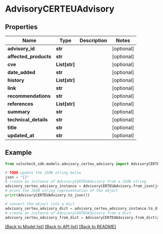 # AdvisoryCERTEUAdvisory


## Properties

Name | Type | Description | Notes
------------ | ------------- | ------------- | -------------
**advisory_id** | **str** |  | [optional] 
**affected_products** | **str** |  | [optional] 
**cve** | **List[str]** |  | [optional] 
**date_added** | **str** |  | [optional] 
**history** | **List[str]** |  | [optional] 
**link** | **str** |  | [optional] 
**recommendations** | **str** |  | [optional] 
**references** | **List[str]** |  | [optional] 
**summary** | **str** |  | [optional] 
**technical_details** | **str** |  | [optional] 
**title** | **str** |  | [optional] 
**updated_at** | **str** |  | [optional] 

## Example

```python
from vulncheck_sdk.models.advisory_certeu_advisory import AdvisoryCERTEUAdvisory

# TODO update the JSON string below
json = "{}"
# create an instance of AdvisoryCERTEUAdvisory from a JSON string
advisory_certeu_advisory_instance = AdvisoryCERTEUAdvisory.from_json(json)
# print the JSON string representation of the object
print(AdvisoryCERTEUAdvisory.to_json())

# convert the object into a dict
advisory_certeu_advisory_dict = advisory_certeu_advisory_instance.to_dict()
# create an instance of AdvisoryCERTEUAdvisory from a dict
advisory_certeu_advisory_from_dict = AdvisoryCERTEUAdvisory.from_dict(advisory_certeu_advisory_dict)
```
[[Back to Model list]](../README.md#documentation-for-models) [[Back to API list]](../README.md#documentation-for-api-endpoints) [[Back to README]](../README.md)


